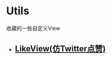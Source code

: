 # Utils

收藏的一些自定义View


- ## [LikeView(仿Twitter点赞)](https://github.com/huigeAndroid/HuiGerCode/blob/master/library/src/main/java/com/huige/library/likeview/LikeView.java)

